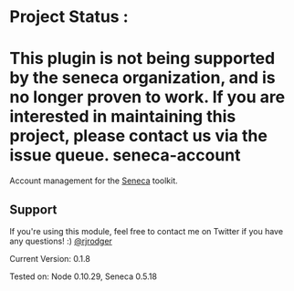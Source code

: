 # Project Status :
This plugin is not being supported by the seneca organization,  and is no longer proven to work.
If you are interested in maintaining this project, please contact us via the issue queue.
seneca-account
==============

Account management for the [Seneca](http://senecajs.org) toolkit.


## Support

If you're using this module, feel free to contact me on Twitter if you
have any questions! :) [@rjrodger](http://twitter.com/rjrodger)

Current Version: 0.1.8

Tested on: Node 0.10.29, Seneca 0.5.18
